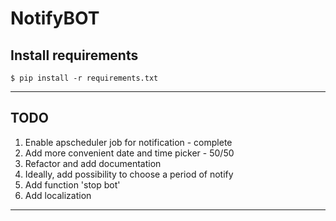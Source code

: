 # NotifyBOT

Install requirements
---
    $ pip install -r requirements.txt
---

TODO
---
1. Enable apscheduler job for notification - complete
2. Add more convenient date and time picker - 50/50
3. Refactor and add documentation
4. Ideally, add possibility to choose a period of notify
5. Add function 'stop bot'
6. Add localization
---